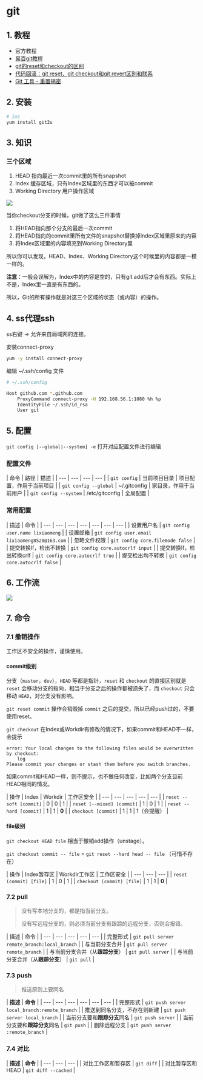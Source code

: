 # git

## 1. 教程

* 官方教程
* [易百git教程](https://www.yiibai.com/git/)
* [git的reset和checkout的区别](https://segmentfault.com/a/1190000006185954)
* [代码回滚：git reset、git checkout和git revert区别和联系](https://www.cnblogs.com/houpeiyong/p/5890748.html)
* [Git 工具 - 重置揭密](https://git-scm.com/book/zh/v2/Git-%E5%B7%A5%E5%85%B7-%E9%87%8D%E7%BD%AE%E6%8F%AD%E5%AF%86)

## 2. 安装

```bash
# ius
yum install git2u
```

## 3. 知识

### 三个区域

1. HEAD 指向最近一次commit里的所有snapshot
2. Index 缓存区域，只有Index区域里的东西才可以被commit
3. Working Directory 用户操作区域

![](../.gitbook/assets/264847285-57a482dc54c83_articlex.png)

当你checkout分支的时候，git做了这么三件事情

1. 将HEAD指向那个分支的最后一次commit
2. 将HEAD指向的commit里所有文件的snapshot替换掉Index区域里原来的内容
3. 将Index区域里的内容填充到Working Directory里

所以你可以发现，HEAD、Index、Working Directory这个时候里的内容都是一模一样的。

**注意**：一般会误解为，Index中的内容是空的，只有git add后才会有东西。实际上不是，Index里一直是有东西的。

所以，Git的所有操作就是对这三个区域的状态（或内容）的操作。

## 4. ss代理ssh

ss右键 -&gt; 允许来自局域网的连接。

安装connect-proxy

```bash
yum -y install connect-proxy
```

编辑 ~/.ssh/config 文件

```bash
# ~/.ssh/config

Host github.com *.github.com
    ProxyCommand connect-proxy -H 192.168.56.1:1080 %h %p
    IdentityFile ~/.ssh/id_rsa
    User git
```

## 5. 配置

`git config [--global|--system] -e`  打开对应配置文件进行编辑

### 配置文件

| 命令 | 路径 | 描述 |
| --- | --- | --- | --- |
| `git config` | 当前项目目录 | 项目配置，作用于当前项目 |
| `git config --global` | ~/.gitconfig | 家目录，作用于当前用户 |
| `git config --system` | /etc/gitconfig | 全局配置 |

### 常用配置

| 描述 | 命令 |
| --- | --- | --- | --- | --- | --- | --- |
| 设置用户名 | `git config user.name lixiaomeng` |
| 设置邮箱 | `git config user.email lixiaomeng8520@163.com` |
| 忽略文件权限 | `git config core.filemode false` |
| 提交转换lf，检出不转换 | `git config core.autocrlf input` |
| 提交转换lf，检出转换crlf | `git config core.autocrlf true` |
| 提交检出均不转换 | `git config core.autocrlf false` |

## 6. 工作流

![](../.gitbook/assets/git-model-2x.png)

## 7. 命令

### 7.1 撤销操作

工作区不安全的操作，谨慎使用。

#### commit级别

分支（`master`，`dev`），`HEAD` 等都是指针，`reset` 和 `checkout` 的直接区别就是 `reset` 会移动分支的指向，相当于分支之后的操作都被遗失了，而 `checkout` 只会移动 `HEAD`，对分支没有影响。

`git reset commit` 操作会销毁掉 `commit` 之后的提交，所以已经push过的，不要使用reset。

`git checkout` 在Index或Workdir有修改的情况下，如果commit和HEAD不一样，会提示

```text
error: Your local changes to the following files would be overwritten by checkout:
	log
Please commit your changes or stash them before you switch branches.
```

如果commit和HEAD一样，则不提示，也不做任何改变，比如两个分支目前HEAD相同的情况。

| 操作 | Index | Workdir | 工作区安全 |
| --- | --- | --- | --- | --- |
| `reset --soft [commit]` | 0 | 0 | 1 |
| `reset [--mixed] [commit]` | 1 | 0 | 1 |
| `reset --hard [commit]` | 1 | 1 | **0** |
| `checkout [commit]` | 1 | 1 | 1（会提醒） |

#### file级别

`git checkout HEAD file` 相当于撤销add操作（unstage）。

`git checkout commit -- file` = `git reset --hard head -- file` （可惜不存在）

| 操作 | Index暂存区 | Workdir工作区 | 工作区安全 |
| --- | --- | --- |
| `reset (commit) [file]` | 1 | 0 | 1 |
| `checkout (commit) [file]` | 1 | 1 | **0** |

### 7.2 pull

> 没有写本地分支的，都是指当前分支。
>
> 没有写远程分支的，则必须当前分支有跟踪的远程分支，否则会报错。

| 描述 | 命令 |
| --- | --- | --- | --- | --- |
| 完整形式 | `git pull server remote_branch:local_branch` |
| 与当前分支合并 | `git pull server remote_branch` |
| 与当前分支合并（从**跟踪分支**） | `git pull server` |
| 与当前分支合并（从**跟踪分支**） | `git pull` |

### 7.3 push

> 推送原则上要同名

| **描述** | **命令** |
| --- | --- | --- | --- | --- | --- |
| 完整形式 | `git push server local_branch:remote_branch` |
| 推送到同名分支，不存在则新建 | `git push server local_branch` |
| 当前分支要和**跟踪分支**同名 | `git push server` |
| 当前分支要和**跟踪分支**同名 | `git push` |
| 删除远程分支 | `git push server :remote_branch` |

### 7.4 对比

| **描述** | **命令** |
| --- | --- | --- |
| 对比工作区和暂存区 | `git diff` |
| 对比暂存区和HEAD | `git diff --cached` |

